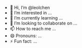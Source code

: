 - 👋 Hi, I’m @leolchen
- 👀 I’m interested in ...
- 🌱 I’m currently learning ...
- 💞️ I’m looking to collaborate on ...
- 📫 How to reach me ...
- 😄 Pronouns: ...
- ⚡ Fun fact: ...

<!---
leolchen/leolchen is a ✨ special ✨ repository because its `README.md` (this file) appears on your GitHub profile.
You can click the Preview link to take a look at your changes.
--->
